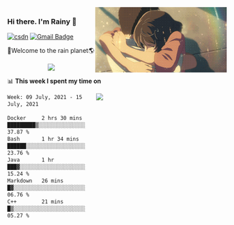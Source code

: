 <img  align='right' height="150" src="https://github.com/LikeRainDay/LikeRainDay/blob/master/pic/img_rain_1.gif?raw=true">



### Hi there. I'm Rainy :lemon:

[![csdn](https://img.shields.io/badge/-csdn-c14438?style=flat-square&logo=c&logoColor=white)](https://blog.csdn.net/qq_15807167)
[![Gmail Badge](https://img.shields.io/badge/-gmail-c14438?style=flat-square&logo=Gmail&logoColor=white&link=mailto:houshuai0816@gmail.com)](mailto:houshuai0816@gmail.com)

🚀Welcome to the rain planet🌎

<center>
<img align='center'  src="https://source.unsplash.com/random/1200x600">
</center>

📊 **This week I spent my time on**

<img align='right'   width="300" src="https://github-readme-stats.vercel.app/api?username=LikeRainDay&show_icons=true&title_color=fff&icon_color=79ff97&text_color=9f9f9f&bg_color=151515">

<!--START_SECTION:waka-->
```text
Week: 09 July, 2021 - 15 July, 2021

Docker     2 hrs 30 mins   █████████▒░░░░░░░░░░░░░░░   37.87 % 
Bash       1 hr 34 mins    ██████░░░░░░░░░░░░░░░░░░░   23.76 % 
Java       1 hr            ███▓░░░░░░░░░░░░░░░░░░░░░   15.24 % 
Markdown   26 mins         █▓░░░░░░░░░░░░░░░░░░░░░░░   06.76 % 
C++        21 mins         █▒░░░░░░░░░░░░░░░░░░░░░░░   05.27 % 
```
<!--END_SECTION:waka-->
